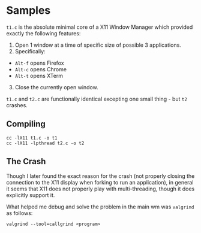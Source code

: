 # Samples

`t1.c` is the absolute minimal core of a X11 Window Manager which provided exactly the following features:

1. Open 1 window at a time of specific size of possible 3 applications.
2. Specifically:
  - `Alt-f` opens Firefox
  - `Alt-c` opens Chrome
  - `Alt-t` opens XTerm
3. Close the currently open window.

`t1.c` and `t2.c` are functionally identical excepting one small thing - but `t2` crashes.

## Compiling

```
cc -lX11 t1.c -o t1
cc -lX11 -lpthread t2.c -o t2
```

## The Crash

Though I later found the exact reason for the crash (not properly closing the connection to the X11 display when forking to run an application), in general it seems that X11 does not properly play with multi-threading, though it does explicitly support it.

What helped me debug and solve the problem in the main wm was `valgrind` as follows:
```
valgrind --tool=callgrind <program>
```

